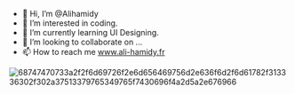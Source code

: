 - 👋 Hi, I’m @Alihamidy
- 👀 I’m interested in coding.
- 🌱 I’m currently learning UI Designing.
- 💞️ I’m looking to collaborate on ...
- 📫 How to reach me www.ali-hamidy.fr

<!---
Alihamidy/Alihamidy is a ✨ special ✨ repository because its `README.md` (this file) appears on your GitHub profile.
You can click the Preview link to take a look at your changes.
--->
![68747470733a2f2f6d69726f2e6d656469756d2e636f6d2f6d61782f313336302f302a37513379765349765f7430696f4a2d5a2e676966](https://user-images.githubusercontent.com/44427807/210954416-9a3d57f5-6538-4445-9f63-7dade5f2dfd9.gif)
